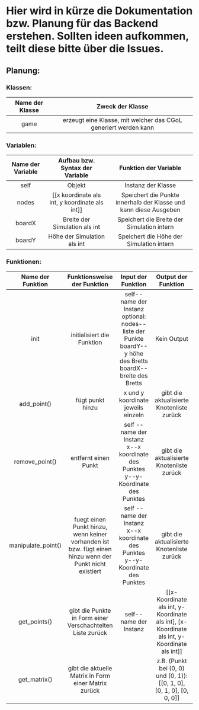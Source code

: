 # Hier wird in kürze die Dokumentation bzw. Planung für das Backend erstehen. Sollten ideen aufkommen, teilt diese bitte über die Issues.
## Planung:
### Klassen:
|Name der Klasse|Zweck der Klasse|
|:-------------:|:--------------:|
|game|erzeugt eine Klasse, mit welcher das CGoL generiert werden kann|
### Variablen:
|Name der Variable|Aufbau bzw. Syntax der Variable|Funktion der Variable|
|:---------------:|:-----------------------------:|:-------------------:|
|self|Objekt|Instanz der Klasse|
|nodes|[[x koordinate als int, y koordinate als int]]|Speichert die Punkte innerhalb der Klasse und kann diese Ausgeben|
|boardX|Breite der Simulation als int|Speichert die Breite der Simulation intern|
|boardY|Höhe der Simulation als int|Speichert die Höhe der Simulation intern|
### Funktionen:
|Name der Funktion|Funktionsweise der Funktion|Input der Funktion|Output der Funktion|implementiert|
|:---------------:|:-------------------------:|:----------------:|:-----------------:|:-----------:|
|init|initialisiert die Funktion |self--name der Instanz<br />optional:<br />nodes--liste der Punkte<br />boardY--y höhe des Bretts<br />boardX--breite des Bretts|Kein Output|:white_check_mark:|
|add_point()| fügt punkt hinzu| x und y koordinate jeweils einzeln|gibt die aktualisierte Knotenliste zurück|:white_check_mark:|
|remove_point()|entfernt einen Punkt| self --name der Instanz<br /> x--x koordinate des Punktes<br />y--y-Koordinate des Punktes|gibt die aktualisierte Knotenliste zurück|:white_check_mark:|
|manipulate_point()|fuegt einen Punkt hinzu, wenn keiner vorhanden ist bzw. fügt einen hinzu wenn der Punkt nicht existiert|self --name der Instanz<br /> x--x koordinate des Punktes<br />y--y-Koordinate des Punktes|gibt die aktualisierte Knotenliste zurück|:white_check_mark:|
|get_points()|gibt die Punkte in Form einer Verschachtelten Liste zurück| self--name der Instanz|[[x-Koordinate als int, y-Koordinate als int], [x-Koordinate als int, y-Koordinate als int]]|:white_check_mark:|
|get_matrix()|gibt die aktuelle Matrix in Form einer Matrix zurück| | z.B. (Punkt bei (0, 0) und (0, 1)):[[0, 1, 0], [0, 1, 0], [0, 0, 0]]|:white_check_mark:|
